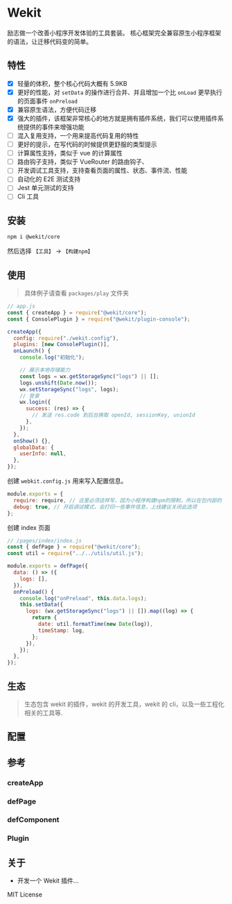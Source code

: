 # Wekit

励志做一个改善小程序开发体验的工具套装。
核心框架完全兼容原生小程序框架的语法，让迁移代码变的简单。

## 特性

- [x] 轻量的体积，整个核心代码大概有 5.9KB
- [x] 更好的性能，对 `setData` 的操作进行合并、并且增加一个比 `onLoad` 更早执行的页面事件 `onPreload`
- [x] 兼容原生语法，方便代码迁移
- [x] 强大的插件，该框架非常核心的地方就是拥有插件系统，我们可以使用插件系统提供的事件来增强功能
- [ ] 混入复用支持，一个用来提高代码复用的特性
- [ ] 更好的提示，在写代码的时候提供更舒服的类型提示
- [ ] 计算属性支持，类似于 vue 的计算属性
- [ ] 路由钩子支持，类似于 VueRouter 的路由钩子、
- [ ] 开发调试工具支持，支持查看页面的属性、状态、事件流、性能
- [ ] 自动化的 E2E 测试支持
- [ ] Jest 单元测试的支持
- [ ] Cli 工具

## 安装

```bash
npm i @wekit/core
```

然后选择 `【工具】` -> `【构建npm】`

## 使用

> 具体例子请查看 `packages/play` 文件夹

```js
// app.js
const { createApp } = require("@wekit/core");
const { ConsolePlugin } = require("@wekit/plugin-console");

createApp({
  config: require("./wekit.config"),
  plugins: [new ConsolePlugin()],
  onLaunch() {
    console.log("初始化");

    // 展示本地存储能力
    const logs = wx.getStorageSync("logs") || [];
    logs.unshift(Date.now());
    wx.setStorageSync("logs", logs);
    // 登录
    wx.login({
      success: (res) => {
        // 发送 res.code 到后台换取 openId, sessionKey, unionId
      },
    });
  },
  onShow() {},
  globalData: {
    userInfo: null,
  },
});
```

创建 `webkit.config.js` 用来写入配置信息。

```js
module.exports = {
  require: require, // 这里必须这样写，因为小程序构建npm的限制，所以在包内部的 require 和外部的 require 方法不一样
  debug: true, // 开启调试模式，会打印一些事件信息，上线建议关闭此选项
};
```

创建 index 页面

```js
// /pages/index/index.js
const { defPage } = require("@wekit/core");
const util = require("../../utils/util.js");

module.exports = defPage({
  data: () => ({
    logs: [],
  }),
  onPreload() {
    console.log("onPreload", this.data.logs);
    this.setData({
      logs: (wx.getStorageSync("logs") || []).map((log) => {
        return {
          date: util.formatTime(new Date(log)),
          timeStamp: log,
        };
      }),
    });
  },
});
```

## 生态

> 生态包含 wekit 的插件，wekit 的开发工具，wekit 的 cli，以及一些工程化相关的工具等.

## 配置

## 参考

### createApp

### defPage

### defComponent

### Plugin

## 关于

- 开发一个 Wekit 插件...

MIT License
